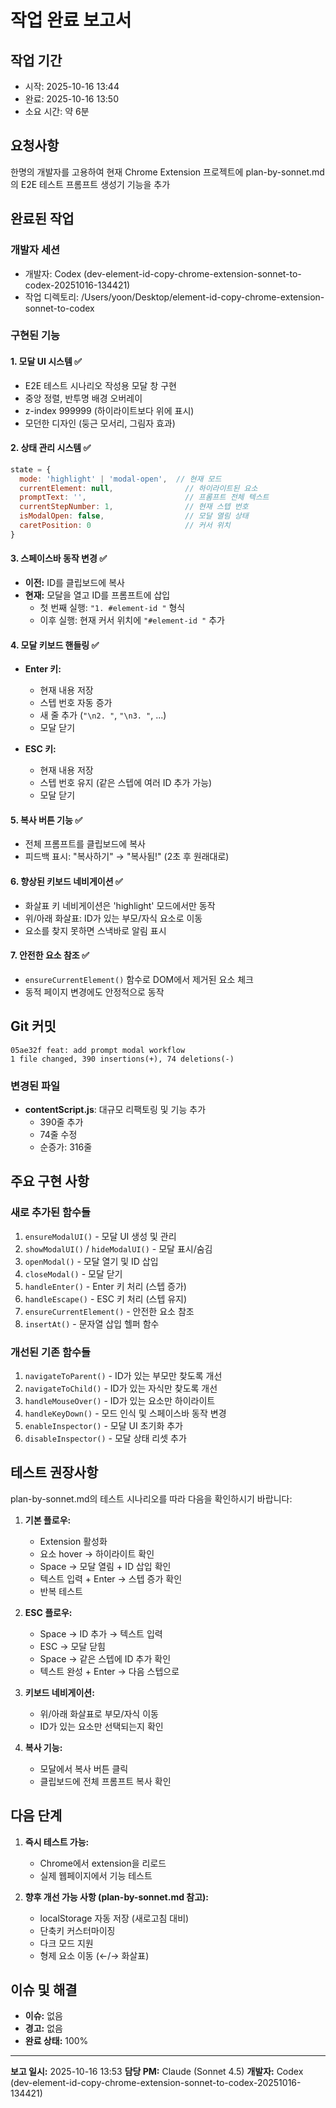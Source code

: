 # 작업 완료 보고서

## 작업 기간
- 시작: 2025-10-16 13:44
- 완료: 2025-10-16 13:50
- 소요 시간: 약 6분

## 요청사항
한명의 개발자를 고용하여 현재 Chrome Extension 프로젝트에 plan-by-sonnet.md의 E2E 테스트 프롬프트 생성기 기능을 추가

## 완료된 작업

### 개발자 세션
- 개발자: Codex (dev-element-id-copy-chrome-extension-sonnet-to-codex-20251016-134421)
- 작업 디렉토리: /Users/yoon/Desktop/element-id-copy-chrome-extension-sonnet-to-codex

### 구현된 기능

#### 1. 모달 UI 시스템 ✅
- E2E 테스트 시나리오 작성용 모달 창 구현
- 중앙 정렬, 반투명 배경 오버레이
- z-index 999999 (하이라이트보다 위에 표시)
- 모던한 디자인 (둥근 모서리, 그림자 효과)

#### 2. 상태 관리 시스템 ✅
```javascript
state = {
  mode: 'highlight' | 'modal-open',  // 현재 모드
  currentElement: null,                // 하이라이트된 요소
  promptText: '',                      // 프롬프트 전체 텍스트
  currentStepNumber: 1,                // 현재 스텝 번호
  isModalOpen: false,                  // 모달 열림 상태
  caretPosition: 0                     // 커서 위치
}
```

#### 3. 스페이스바 동작 변경 ✅
- **이전:** ID를 클립보드에 복사
- **현재:** 모달을 열고 ID를 프롬프트에 삽입
  - 첫 번째 실행: `"1. #element-id "` 형식
  - 이후 실행: 현재 커서 위치에 `"#element-id "` 추가

#### 4. 모달 키보드 핸들링 ✅
- **Enter 키:**
  - 현재 내용 저장
  - 스텝 번호 자동 증가
  - 새 줄 추가 (`"\n2. "`, `"\n3. "`, ...)
  - 모달 닫기
  
- **ESC 키:**
  - 현재 내용 저장
  - 스텝 번호 유지 (같은 스텝에 여러 ID 추가 가능)
  - 모달 닫기

#### 5. 복사 버튼 기능 ✅
- 전체 프롬프트를 클립보드에 복사
- 피드백 표시: "복사하기" → "복사됨!" (2초 후 원래대로)

#### 6. 향상된 키보드 네비게이션 ✅
- 화살표 키 네비게이션은 'highlight' 모드에서만 동작
- 위/아래 화살표: ID가 있는 부모/자식 요소로 이동
- 요소를 찾지 못하면 스낵바로 알림 표시

#### 7. 안전한 요소 참조 ✅
- `ensureCurrentElement()` 함수로 DOM에서 제거된 요소 체크
- 동적 페이지 변경에도 안정적으로 동작

## Git 커밋
```
05ae32f feat: add prompt modal workflow
1 file changed, 390 insertions(+), 74 deletions(-)
```

### 변경된 파일
- **contentScript.js**: 대규모 리팩토링 및 기능 추가
  - 390줄 추가
  - 74줄 수정
  - 순증가: 316줄

## 주요 구현 사항

### 새로 추가된 함수들
1. `ensureModalUI()` - 모달 UI 생성 및 관리
2. `showModalUI()` / `hideModalUI()` - 모달 표시/숨김
3. `openModal()` - 모달 열기 및 ID 삽입
4. `closeModal()` - 모달 닫기
5. `handleEnter()` - Enter 키 처리 (스텝 증가)
6. `handleEscape()` - ESC 키 처리 (스텝 유지)
7. `ensureCurrentElement()` - 안전한 요소 참조
8. `insertAt()` - 문자열 삽입 헬퍼 함수

### 개선된 기존 함수들
1. `navigateToParent()` - ID가 있는 부모만 찾도록 개선
2. `navigateToChild()` - ID가 있는 자식만 찾도록 개선
3. `handleMouseOver()` - ID가 있는 요소만 하이라이트
4. `handleKeyDown()` - 모드 인식 및 스페이스바 동작 변경
5. `enableInspector()` - 모달 UI 초기화 추가
6. `disableInspector()` - 모달 상태 리셋 추가

## 테스트 권장사항

plan-by-sonnet.md의 테스트 시나리오를 따라 다음을 확인하시기 바랍니다:

1. **기본 플로우:**
   - Extension 활성화
   - 요소 hover → 하이라이트 확인
   - Space → 모달 열림 + ID 삽입 확인
   - 텍스트 입력 + Enter → 스텝 증가 확인
   - 반복 테스트

2. **ESC 플로우:**
   - Space → ID 추가 → 텍스트 입력
   - ESC → 모달 닫힘
   - Space → 같은 스텝에 ID 추가 확인
   - 텍스트 완성 + Enter → 다음 스텝으로

3. **키보드 네비게이션:**
   - 위/아래 화살표로 부모/자식 이동
   - ID가 있는 요소만 선택되는지 확인

4. **복사 기능:**
   - 모달에서 복사 버튼 클릭
   - 클립보드에 전체 프롬프트 복사 확인

## 다음 단계

1. **즉시 테스트 가능:**
   - Chrome에서 extension을 리로드
   - 실제 웹페이지에서 기능 테스트

2. **향후 개선 가능 사항 (plan-by-sonnet.md 참고):**
   - localStorage 자동 저장 (새로고침 대비)
   - 단축키 커스터마이징
   - 다크 모드 지원
   - 형제 요소 이동 (←/→ 화살표)

## 이슈 및 해결

- **이슈:** 없음
- **경고:** 없음
- **완료 상태:** 100%

---

**보고 일시:** 2025-10-16 13:53
**담당 PM:** Claude (Sonnet 4.5)
**개발자:** Codex (dev-element-id-copy-chrome-extension-sonnet-to-codex-20251016-134421)
